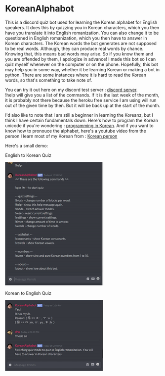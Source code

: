 # KoreanAlphabot
This is a discord quiz bot used for learning the Korean alphabet for English speakers. It does this by quizzing you in Korean characters, which you then have you translate it into English romanization. You can also change it to be questioned in English romanization, which you then have to answer in Korean characters. The Korean words the bot generates are not supposed to be real words. Although, they can produce real words by chance. Knowing that, this means bad words may arise. So if you know them and you are offended by them, I apologize in advance! I made this bot so I can quiz myself whenever on the computer or on the phone. Hopefully, this bot may help you in some way, whether it be learning Korean or making a bot in python. There are some instances where it is hard to read the Korean words, so that's something to take note of.

You can try it out here on my discord test server : [discord server](https://discord.gg/uFSXutp).<br>
!help will give you a list of the commands. If it is the last week of the month, it is probably not there because the heroku free service I am using will run out of the given time by then. But it will be back up at the start of the month.

I'd also like to note that I am still a beginner in learning the Koreanz, but I think I have certain fundamentals down.
Here's how to program the Korean unicode if you're wondering : [programming in Korean](http://www.programminginkorean.com/programming/hangul-in-unicode/composing-syllables-in-unicode/).
And if you want to know how to pronouce the alphabet, here's a youtube video from the person I learn most of my Korean from : 
[Korean person](https://www.youtube.com/watch?v=WqGfsp2EY9U)

Here's a small demo:

English to Korean Quiz

![](/gifs/en-to-ko.gif)


Korean to English Quiz

![](/gifs/ko-to-en.gif)
